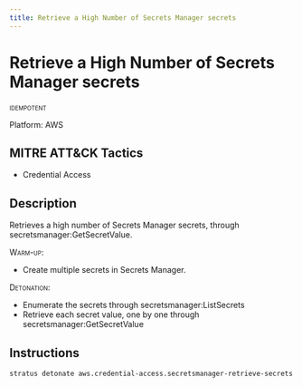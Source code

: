 ```yaml
---
title: Retrieve a High Number of Secrets Manager secrets
---
```


# Retrieve a High Number of Secrets Manager secrets


 <span class="smallcaps w3-badge w3-blue w3-round w3-text-white" title="This attack technique can be detonated multiple times">idempotent</span> 

Platform: AWS

## MITRE ATT&CK Tactics


- Credential Access

## Description


Retrieves a high number of Secrets Manager secrets, through secretsmanager:GetSecretValue.

<span style="font-variant: small-caps;">Warm-up</span>: 

- Create multiple secrets in Secrets Manager.

<span style="font-variant: small-caps;">Detonation</span>: 

- Enumerate the secrets through secretsmanager:ListSecrets
- Retrieve each secret value, one by one through secretsmanager:GetSecretValue


## Instructions

```bash title="Detonate with Stratus Red Team"
stratus detonate aws.credential-access.secretsmanager-retrieve-secrets
```